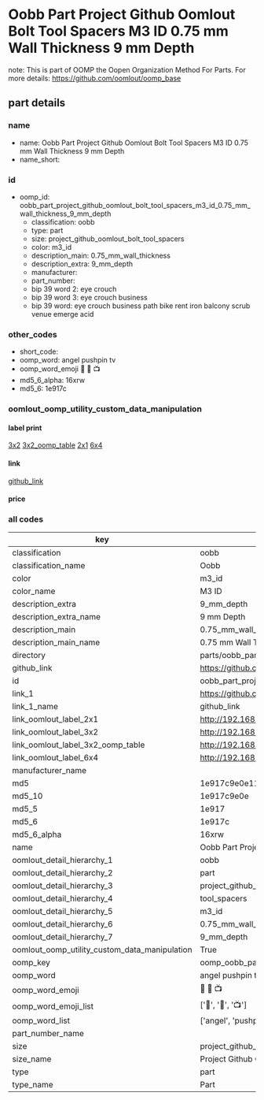 # Oobb Part Project Github Oomlout Bolt Tool Spacers M3 ID 0.75 mm Wall Thickness 9 mm Depth  

note: This is part of OOMP the Oopen Organization Method For Parts. For more details: https://github.com/oomlout/oomp_base

##  part details





### name
* name: Oobb Part Project Github Oomlout Bolt Tool Spacers M3 ID 0.75 mm Wall Thickness 9 mm Depth
* name_short: 
### id
* oomp_id: oobb_part_project_github_oomlout_bolt_tool_spacers_m3_id_0.75_mm_wall_thickness_9_mm_depth
  * classification: oobb
  * type: part
  * size: project_github_oomlout_bolt_tool_spacers
  * color: m3_id
  * description_main: 0.75_mm_wall_thickness
  * description_extra: 9_mm_depth
  * manufacturer: 
  * part_number: 
  * bip 39 word 2: eye crouch
  * bip 39 word 3: eye crouch business
  * bip 39 word: eye crouch business path bike rent iron balcony scrub venue emerge acid

### other_codes
* short_code: 
* oomp_word: angel pushpin tv
* oomp_word_emoji :angel: :pushpin: :tv:
* md5_6_alpha: 16xrw
* md5_6: 1e917c






### oomlout_oomp_utility_custom_data_manipulation
#### label print
[3x2](http://192.168.1.245:1112/?label=oomp%2016xrw)
[3x2_oomp_table](http://192.168.1.107:1112/?label=oomp%2016xrw)
[2x1](http://192.168.1.242:1112/?label=oomp%2016xrw)
[6x4](http://192.168.1.55:1112/?label=oomp%2016xrw)    

#### link

[github_link](https://github.com/oomlout/oomlout_oomp_part_src/tree/main/parts/oobb_part_project_github_oomlout_bolt_tool_spacers_m3_id_0.75_mm_wall_thickness_9_mm_depth)                              

#### price







### all codes 
| key | value |  
| --- | --- |  
| classification | oobb |  
| classification_name | Oobb |  
| color | m3_id |  
| color_name | M3 ID |  
| description_extra | 9_mm_depth |  
| description_extra_name | 9 mm Depth |  
| description_main | 0.75_mm_wall_thickness |  
| description_main_name | 0.75 mm Wall Thickness |  
| directory | parts/oobb_part_project_github_oomlout_bolt_tool_spacers_m3_id_0.75_mm_wall_thickness_9_mm_depth |  
| github_link | https://github.com/oomlout/oomlout_oomp_part_src/tree/main/parts/oobb_part_project_github_oomlout_bolt_tool_spacers_m3_id_0.75_mm_wall_thickness_9_mm_depth |  
| id | oobb_part_project_github_oomlout_bolt_tool_spacers_m3_id_0.75_mm_wall_thickness_9_mm_depth |  
| link_1 | https://github.com/oomlout/oomlout_oomp_part_src/tree/main/parts/oobb_part_project_github_oomlout_bolt_tool_spacers_m3_id_0.75_mm_wall_thickness_9_mm_depth |  
| link_1_name | github_link |  
| link_oomlout_label_2x1 | http://192.168.1.242:1112/?label=oomp%2016xrw |  
| link_oomlout_label_3x2 | http://192.168.1.245:1112/?label=oomp%2016xrw |  
| link_oomlout_label_3x2_oomp_table | http://192.168.1.107:1112/?label=oomp%2016xrw |  
| link_oomlout_label_6x4 | http://192.168.1.55:1112/?label=oomp%2016xrw |  
| manufacturer_name |  |  
| md5 | 1e917c9e0e11cecad90b1a0e3e0d0a89 |  
| md5_10 | 1e917c9e0e |  
| md5_5 | 1e917 |  
| md5_6 | 1e917c |  
| md5_6_alpha | 16xrw |  
| name | Oobb Part Project Github Oomlout Bolt Tool Spacers M3 ID 0.75 mm Wall Thickness 9 mm Depth |  
| oomlout_detail_hierarchy_1 | oobb |  
| oomlout_detail_hierarchy_2 | part |  
| oomlout_detail_hierarchy_3 | project_github_bolt |  
| oomlout_detail_hierarchy_4 | tool_spacers |  
| oomlout_detail_hierarchy_5 | m3_id |  
| oomlout_detail_hierarchy_6 | 0.75_mm_wall_thickness |  
| oomlout_detail_hierarchy_7 | 9_mm_depth |  
| oomlout_oomp_utility_custom_data_manipulation | True |  
| oomp_key | oomp_oobb_part_project_github_oomlout_bolt_tool_spacers_m3_id_0.75_mm_wall_thickness_9_mm_depth |  
| oomp_word | angel pushpin tv |  
| oomp_word_emoji | :angel: :pushpin: :tv: |  
| oomp_word_emoji_list | [':angel:', ':pushpin:', ':tv:'] |  
| oomp_word_list | ['angel', 'pushpin', 'tv'] |  
| part_number_name |  |  
| size | project_github_oomlout_bolt_tool_spacers |  
| size_name | Project Github Oomlout Bolt Tool Spacers |  
| type | part |  
| type_name | Part |  
